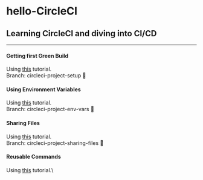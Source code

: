 # hello-CircleCI

## Learning CircleCI and diving into CI/CD

---

#### Getting first Green Build

Using [this](https://circleci.com/docs/2.0/getting-started/) tutorial.\
Branch: circleci-project-setup 🤙

#### Using Environment Variables

Using [this](https://circleci.com/docs/2.0/env-vars/#setting-an-environment-variable-in-a-project) tutorial.\
Branch: circleci-project-env-vars 🤙

#### Sharing Files

Using [this](https://circleci.com/docs/2.0/configuration-reference/#persisttoworkspace) tutorial.\
Branch: circleci-project-sharing-files 🤙

#### Reusable Commands

Using [this](https://circleci.com/docs/2.0/configuration-reference/#persisttoworkspace) tutorial.\